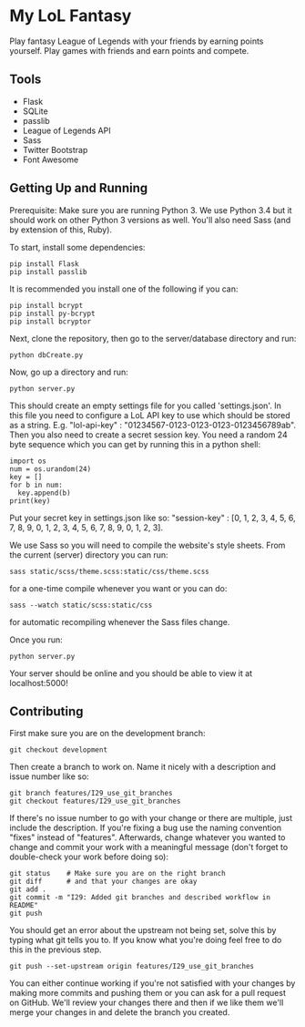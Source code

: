 My LoL Fantasy
==============

Play fantasy League of Legends with your friends by earning points yourself. Play games with friends and earn points and compete.


Tools
-----

- Flask
- SQLite
- passlib
- League of Legends API
- Sass
- Twitter Bootstrap
- Font Awesome


Getting Up and Running
----------------------

Prerequisite: Make sure you are running Python 3. We use Python 3.4 but it should work on other Python 3 versions as well. You'll also need Sass (and by extension of this, Ruby).

To start, install some dependencies:

```
pip install Flask
pip install passlib
```

It is recommended you install one of the following if you can:

```
pip install bcrypt
pip install py-bcrypt
pip install bcryptor
```

Next, clone the repository, then go to the server/database directory and run:

```
python dbCreate.py
```

Now, go up a directory and run:

```
python server.py
```

This should create an empty settings file for you called 'settings.json'. In this file you need to configure a LoL API key to use which should be stored as a string. E.g. "lol-api-key" : "01234567-0123-0123-0123-0123456789ab". Then you also need to create a secret session key. You need a random 24 byte sequence which you can get by running this in a python shell:

```
import os
num = os.urandom(24)
key = []
for b in num:
  key.append(b)
print(key)
```

Put your secret key in settings.json like so: "session-key" : [0, 1, 2, 3, 4, 5, 6, 7, 8, 9, 0, 1, 2, 3, 4, 5, 6, 7, 8, 9, 0, 1, 2, 3].

We use Sass so you will need to compile the website's style sheets. From the current (server) directory you can run:

```
sass static/scss/theme.scss:static/css/theme.scss
```

for a one-time compile whenever you want or you can do:

```
sass --watch static/scss:static/css
```

for automatic recompiling whenever the Sass files change.

Once you run:

```
python server.py
```

Your server should be online and you should be able to view it at localhost:5000!


Contributing
------------

First make sure you are on the development branch:

```
git checkout development
```

Then create a branch to work on. Name it nicely with a description and issue number like so:

```
git branch features/I29_use_git_branches
git checkout features/I29_use_git_branches
```

If there's no issue number to go with your change or there are multiple, just include the description. If you're fixing a bug use the naming convention "fixes" instead of "features". Afterwards, change whatever you wanted to change and commit your work with a meaningful message (don't forget to double-check your work before doing so):

```
git status    # Make sure you are on the right branch
git diff      # and that your changes are okay
git add .
git commit -m "I29: Added git branches and described workflow in README"
git push
```

You should get an error about the upstream not being set, solve this by typing what git tells you to. If you know what you're doing feel free to do this in the previous step.

```
git push --set-upstream origin features/I29_use_git_branches
```

You can either continue working if you're not satisfied with your changes by making more commits and pushing them or you can ask for a pull request on GitHub. We'll review your changes there and then if we like them we'll merge your changes in and delete the branch you created.
